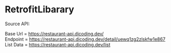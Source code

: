 # RetrofitLibarary

Source API:

Base Url = https://restaurant-api.dicoding.dev/ <br /> 
Endpoint = https://restaurant-api.dicoding.dev/detail/uewq1zg2zlskfw1e867 <br />
List Data = https://restaurant-api.dicoding.dev/list
